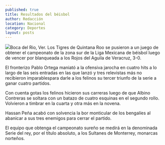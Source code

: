 ```yaml
---
published: true
title: Resultados del béisbol
author: Redacción
location: Nacional
category: Deportes
layout: posts
---
```


![](http://i.imgur.com/LTCPeHOm.jpg)Boca del Rio, Ver. Los Tigres de Quintana Roo se pusieron a un juego de obtener el campeonato de la zona sur de la Liga Mexicana de béisbol luego de vencer por blanqueada a los Rojos del Aguila de Veracruz, 3-0.

El fronterizo Pablo Ortega maniató a la ofensiva jarocha en cuatro hits a lo largo de las seis entradas en las que lanzó y tres relevistas más no recibieron imparablespara darle a los felinos su tercer triunfo de la serie a ganar cuatro partidos.

Con cuenta gotas los felinos hicieron sus carreras luego de que Albino Contreras se soltara con un batazo de cuatro esquinas en el segundo rollo. Volvieron a timbrar en la cuarta y otra más en la novena.

Hassan Peña acabó con solvencia la bor monticular de los bengalíes al abanicar a sus tres enemigos para cerrar el partido.

El equipo que obtenga el campeonato sureño se medirá en la denominada Serie del rey, por el título absoluto, a los Sultanes de Monterrey, monarcas norteños.

